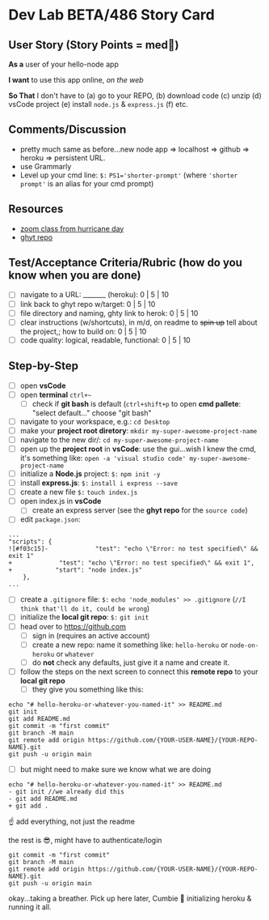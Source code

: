 # Dev Lab BETA/486 Story Card 

## User Story (Story Points = med👕) 

**As a** user of your hello-node app

**I want** to use this app online, _on the web_

**So That** I don't have to (a) go to your REPO, (b) download code (c) unzip (d) vsCode project (e) install `node.js` & `express.js` (f) etc. 

## Comments/Discussion
- pretty much same as before...new node app => localhost => github => heroku => persistent URL. 
- use Grammarly 
- Level up your cmd line: `$:` `PS1='shorter-prompt'` (where `'shorter prompt'` is an alias for your cmd prompt)

## Resources
- [zoom class from hurricane day](https://una.zoom.us/rec/share/hdLvEpmjxIi5Ffv4VOp7pMumW8c473fVKLWxyJW_mGz4X83P8M7Gf00kM3cOXCQ.RtMy181jXMG1RScW?startTime=1630431327000) 
- [ghyt repo](https://github.com/barrycumbie/hello-heroku)

## Test/Acceptance Criteria/Rubric (how do you know when you are done) 

- [ ] navigate to a URL: _______ (heroku): 0 | 5 | 10
- [ ] link back to ghyt repo w/target: 0 | 5 | 10
- [ ] file directory and naming, ghty link to herok: 0 | 5 | 10 
- [ ] clear instructions (w/shortcuts), in m/d, on readme to <del>spin up</del> tell about the project,; how to build on: 0 | 5 | 10 
- [ ] code quality: logical, readable, functional: 0 | 5 | 10  

## Step-by-Step

- [ ] open **vsCode** 
- [ ] open **terminal** `ctrl+~`
   - [ ] check if **git bash** is default (`ctrl+shift+p` to open **cmd pallete**: "select default..." choose "git bash"
- [ ] navigate to your workspace, e.g.: `cd Desktop`
- [ ] make your **project root diretory**: `mkdir my-super-awesome-project-name`
- [ ] navigate to the new dir/: `cd my-super-awesome-project-name`
- [ ] open up the **project root** in **vsCode**: use the gui...wish I knew the cmd,     
   it's something like: `open -a 'visual studio code' my-super-awesome-project-name`
- [ ] initialize a **Node.js** project: `$:` `npm init -y`
- [ ] install **express.js**: `$:` `install i express --save`
- [ ] create a new file `$:` `touch index.js`
- [ ] open index.js in **vsCode**
   - [ ] create an express server (see the **ghyt repo** for the `source code`)
- [ ] edit `package.json`:

```
...
"scripts": {
![#f03c15]-             "test": "echo \"Error: no test specified\" && exit 1"      
+             "test": "echo \"Error: no test specified\" && exit 1",
+            "start": "node index.js"
    },
...
```

- [ ] create a `.gitignore` file: `$:` `echo 'node_modules' >> .gitignore` (`//I think that'll do it, could be wrong`)
- [ ] initialize the **local git repo**: `$:` `git init`
- [ ] head over to https://github.com
  - [ ] sign in (requires an active account)
  - [ ] create a new repo: name it something like: `hello-heroku` or `node-on-heroku` or `whatever`
  - [ ] do **not** check any defaults, just give it a name and create it.
- [ ] follow the steps on the next screen to connect this **remote repo** to your **local git repo**
  - [ ] they give you something like this:
 
``` 
echo "# hello-heroku-or-whatever-you-named-it" >> README.md
git init
git add README.md
git commit -m "first commit"
git branch -M main
git remote add origin https://github.com/{YOUR-USER-NAME}/{YOUR-REPO-NAME}.git
git push -u origin main
```

- [ ] but might need to make sure we know what we are doing

```
echo "# hello-heroku-or-whatever-you-named-it" >> README.md
- git init //we already did this
- git add README.md
+ git add .
```

☝️ add everything, not just the readme

the rest is 😎, might have to authenticate/login

```
git commit -m "first commit"
git branch -M main
git remote add origin https://github.com/{YOUR-USER-NAME}/{YOUR-REPO-NAME}.git
git push -u origin main
```

okay...taking a breather. Pick up here later, Cumbie 🦖 initializing heroku & running it all.
